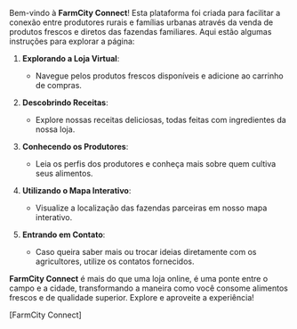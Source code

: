 

Bem-vindo à **FarmCity Connect**! Esta plataforma foi criada para facilitar a conexão entre produtores rurais e famílias urbanas através da venda de produtos frescos e diretos das fazendas familiares. Aqui estão algumas instruções para explorar a página:

1. **Explorando a Loja Virtual**:
   - Navegue pelos produtos frescos disponíveis e adicione ao carrinho de compras.

2. **Descobrindo Receitas**:
   - Explore nossas receitas deliciosas, todas feitas com ingredientes da nossa loja.

3. **Conhecendo os Produtores**:
   - Leia os perfis dos produtores e conheça mais sobre quem cultiva seus alimentos.

4. **Utilizando o Mapa Interativo**:
   - Visualize a localização das fazendas parceiras em nosso mapa interativo.

5. **Entrando em Contato**:
   - Caso queira saber mais ou trocar ideias diretamente com os agricultores, utilize os contatos fornecidos.

**FarmCity Connect** é mais do que uma loja online, é uma ponte entre o campo e a cidade, transformando a maneira como você consome alimentos frescos e de qualidade superior. Explore e aproveite a experiência!

[FarmCity Connect]
